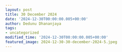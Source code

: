 ```yaml
---
layout: post
title: 30 December 2024
date: '2024-12-30T00:00:00.005+00:00'
author: Dedunu Dhananjaya
tags:
- uncategorized
modified_time: '2024-12-30T00:00:00.005+00:00'
featured_image: 2024-12-30-30-december-2024-5.jpeg
---
```


